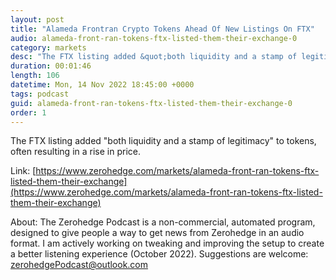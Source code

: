 ```yaml
---
layout: post
title: "Alameda Frontran Crypto Tokens Ahead Of New Listings On FTX"
audio: alameda-front-ran-tokens-ftx-listed-them-their-exchange-0
category: markets
desc: "The FTX listing added &quot;both liquidity and a stamp of legitimacy&quot; to tokens, often resulting in a rise in price. "
duration: 00:01:46
length: 106
datetime: Mon, 14 Nov 2022 18:45:00 +0000
tags: podcast
guid: alameda-front-ran-tokens-ftx-listed-them-their-exchange-0
order: 1
---
```

The FTX listing added &quot;both liquidity and a stamp of legitimacy&quot; to tokens, often resulting in a rise in price. 

Link: [https://www.zerohedge.com/markets/alameda-front-ran-tokens-ftx-listed-them-their-exchange](https://www.zerohedge.com/markets/alameda-front-ran-tokens-ftx-listed-them-their-exchange)

About: The Zerohedge Podcast is a non-commercial, automated program, designed to give people a way to get news from Zerohedge in an audio format.  I am actively working on tweaking and improving the setup to create a better listening experience (October 2022).  Suggestions are welcome: [zerohedgePodcast@outlook.com](mailto:zerohedgePodcast@outlook.com)